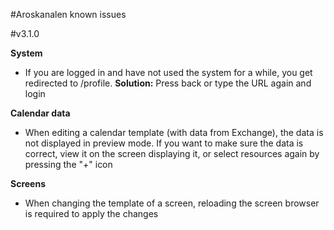 #Aroskanalen known issues


#v3.1.0

__System__
* If you are logged in and have not used the system for a while, you get redirected to /profile. __Solution:__ Press back or type the URL again and login

__Calendar data__
* When editing a calendar template (with data from Exchange), the data is not displayed in preview mode. If you want to
make sure the data is correct, view it on the screen displaying it, or select resources again by pressing the "+" icon

__Screens__
* When changing the template of a screen, reloading the screen browser is required to apply the changes